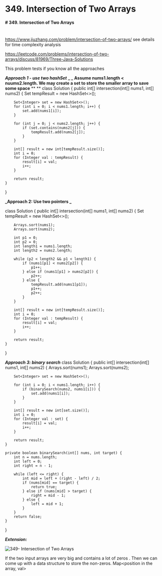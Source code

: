 # 349. Intersection of Two Arrays

**# 349. Intersection of Two Arrays**
# 

https://www.jiuzhang.com/problem/intersection-of-two-arrays/  see details for time complexity analysis

https://leetcode.com/problems/intersection-of-two-arrays/discuss/81969/Three-Java-Solutions 

This problem tests if you know all the approaches

**_Approach 1  - use two hashSet_**
**_
_**
**Assume nums1.length < nuums2.length. We may create a set to store the smaller array to save some space**
**
**
class Solution {
    public int[] intersection(int[] nums1, int[] nums2) {
        Set<Integer> tempResult = new HashSet<>();
        
        Set<Integer> set = new HashSet<>();
        for (int i = 0; i < nums1.length; i++) {
            set.add(nums1[i]);
        }
        
        for (int j = 0; j < nums2.length; j++) {
            if (set.contains(nums2[j])) {
                tempResult.add(nums2[j]);
            }
        }
        
        int[] result = new int[tempResult.size()];
        int i = 0;
        for (Integer val : tempResult) {
            result[i] = val;
            i++;
        }
        
        return result;
    }
}

**_Approach 2: Use two pointers _**

class Solution {
    public int[] intersection(int[] nums1, int[] nums2) {
        Set<Integer> tempResult = new HashSet<>();
        
        Arrays.sort(nums1);
        Arrays.sort(nums2);
        
        int p1 = 0;
        int p2 = 0;
        int length1 = nums1.length;
        int length2 = nums2.length;
        
        while (p2 < length2 && p1 < length1) {
            if (nums1[p1] < nums2[p2]) {
                p1++;
            } else if (nums1[p1] > nums2[p2]) {
                p2++;
            } else {
                tempResult.add(nums1[p1]);
                p1++;
                p2++;
            }
        }
        
        int[] result = new int[tempResult.size()];
        int i = 0;
        for (Integer val : tempResult) {
            result[i] = val;
            i++;
        }
        
        return result;
    }
}

**_Approach 3: binary search_**
class Solution {
    public int[] intersection(int[] nums1, int[] nums2) {
        Arrays.sort(nums1);
        Arrays.sort(nums2);
        
        Set<Integer> set = new HashSet<>();
        
        for (int i = 0; i < nums1.length; i++) {
            if (binarySearch(nums2, nums1[i])) {
                set.add(nums1[i]);
            }       
        }
        
        int[] result = new int[set.size()];
        int i = 0;
        for (Integer val : set) {
            result[i] = val;
            i++;
        }
        
        return result;
    }
    
    private boolean binarySearch(int[] nums, int target) {
        int n = nums.length;
        int left = 0;
        int right = n - 1;
        
        while (left <= right) {
            int mid = left + (right - left) / 2;
            if (nums[mid] == target) {
                return true;
            } else if (nums[mid] > target) {
                right = mid - 1;
            } else {
                left = mid + 1;
            }
        }
        return false;        
    }
}

**_Extension:_**

![349- Intersection of Two Arrays](images/349- Intersection%20of%20Two%20Arrays.png)

If the two input arrays are very big and contains a lot of zeros . Then we can come up with a data structure to store the non-zeros. Map<position in the array, val>

